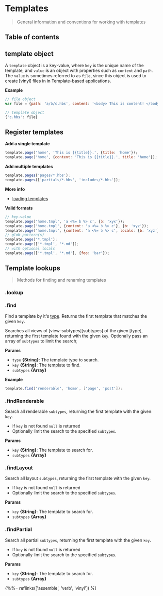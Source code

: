 # Templates

> General information and conventions for working with templates

## Table of contents

<!--  -->


## template object

A `template` object is a key-value, where `key` is the unique name of the template, and `value` is an object with properties such as `content` and `path`. The `value` is sometimes referred to as `file`, since this object is used to create [vinyl] files in in Template-based applications.

**Example**

```js
// file object
var file = {path: 'a/b/c.hbs', content: '<body> This is content! </body>'};

// template object
{'c.hbs': file}
```


## Register templates

**Add a single template**

```js
template.page('home', 'This is {{title}}.', {title: 'home'});
template.page('home', {content: 'This is {{title}}.', title: 'home'});
```

**Add multiple templates**

```js
template.pages('pages/*.hbs');
template.pages(['partials/*.hbs', 'includes/*.hbs']);
```

**More info**

- [loading templates](#loading-templates)


**Valid formats**

```js
// key-value
template.page('home.tmpl', 'a <%= b %> c', {b: 'xyx'});
template.page('home.tmpl', {content: 'a <%= b %> c'}, {b: 'xyz'});
template.page('home.tmpl', {content: 'a <%= b %> c', locals: {b: 'xyz'}});
// glob pattern(s)
template.page('*.tmpl');
template.page(['*.tmpl', '*.md']);
// with optional locals
template.page(['*.tmpl', '*.md'], {foo: 'bar'});
```

## Template lookups

> Methods for finding and renaming templates

### .lookup


### .find

Find a template by it's [type](./template-type.md). Returns the first template that matches the given `key`.

Searches all views of [view-subtypes][subtypes] of the given [type], returning the first template found with the given `key`. Optionally pass an array of `subtypes` to limit the search;

**Params**

* `type` **{String}**: The template type to search.
* `key` **{String}**: The template to find.
* `subtypes` **{Array}**

**Example**

```js
template.find('renderable', 'home', ['page', 'post']);
```

### .findRenderable

Search all renderable `subtypes`, returning the first template with the given `key`.

* If `key` is not found `null` is returned
* Optionally limit the search to the specified `subtypes`.

**Params**

* `key` **{String}**: The template to search for.
* `subtypes` **{Array}**

### .findLayout

Search all layout `subtypes`, returning the first template with the given `key`.

* If `key` is not found `null` is returned
* Optionally limit the search to the specified `subtypes`.

**Params**

* `key` **{String}**: The template to search for.
* `subtypes` **{Array}**

### .findPartial

Search all partial `subtypes`, returning the first template with the given `key`.

* If `key` is not found `null` is returned
* Optionally limit the search to the specified `subtypes`.

**Params**

* `key` **{String}**: The template to search for.
* `subtypes` **{Array}**

{%%= reflinks(['assemble', 'verb', 'vinyl']) %}